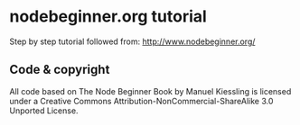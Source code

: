 nodebeginner.org tutorial
=============

Step by step tutorial followed from: http://www.nodebeginner.org/

Code & copyright
-------

All code based on The Node Beginner Book by Manuel Kiessling is licensed under a 
Creative Commons Attribution-NonCommercial-ShareAlike 3.0 Unported License.